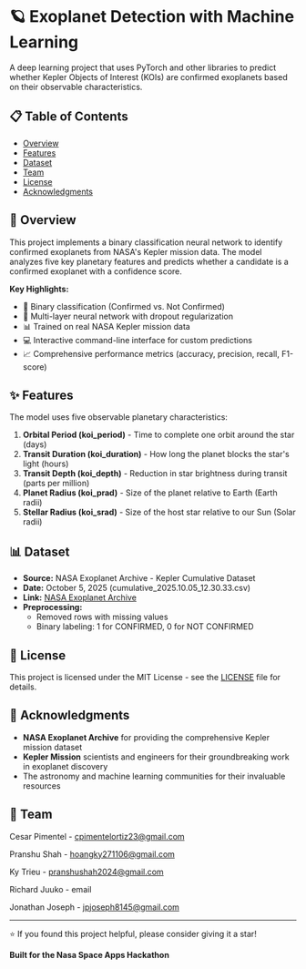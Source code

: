 # 🪐 Exoplanet Detection with Machine Learning

A deep learning project that uses PyTorch and other libraries to predict whether Kepler Objects of Interest (KOIs) are confirmed exoplanets based on their observable characteristics.

## 📋 Table of Contents
- [Overview](#overview)
- [Features](#features)
- [Dataset](#dataset)
- [Team](#team)
- [License](#license)
- [Acknowledgments](#acknowledgments)

## 🌟 Overview

This project implements a binary classification neural network to identify confirmed exoplanets from NASA's Kepler mission data. The model analyzes five key planetary features and predicts whether a candidate is a confirmed exoplanet with a confidence score.

**Key Highlights:**
- 🎯 Binary classification (Confirmed vs. Not Confirmed)
- 🧠 Multi-layer neural network with dropout regularization
- 📊 Trained on real NASA Kepler mission data
- 💻 Interactive command-line interface for custom predictions
- 📈 Comprehensive performance metrics (accuracy, precision, recall, F1-score)

## ✨ Features

The model uses five observable planetary characteristics:

1. **Orbital Period (koi_period)** - Time to complete one orbit around the star (days)
2. **Transit Duration (koi_duration)** - How long the planet blocks the star's light (hours)
3. **Transit Depth (koi_depth)** - Reduction in star brightness during transit (parts per million)
4. **Planet Radius (koi_prad)** - Size of the planet relative to Earth (Earth radii)
5. **Stellar Radius (koi_srad)** - Size of the host star relative to our Sun (Solar radii)

## 📊 Dataset

- **Source:** NASA Exoplanet Archive - Kepler Cumulative Dataset
- **Date:** October 5, 2025 (cumulative_2025.10.05_12.30.33.csv)
- **Link:** [NASA Exoplanet Archive](https://exoplanetarchive.ipac.caltech.edu/)
- **Preprocessing:** 
  - Removed rows with missing values
  - Binary labeling: 1 for CONFIRMED, 0 for NOT CONFIRMED

## 📄 License

This project is licensed under the MIT License - see the [LICENSE](LICENSE) file for details.

## 🙏 Acknowledgments

- **NASA Exoplanet Archive** for providing the comprehensive Kepler mission dataset
- **Kepler Mission** scientists and engineers for their groundbreaking work in exoplanet discovery
- The astronomy and machine learning communities for their invaluable resources

## 📧 Team

Cesar Pimentel - cpimentelortiz23@gmail.com

Pranshu Shah - hoangky271106@gmail.com

Ky Trieu - pranshushah2024@gmail.com

Richard Juuko - email

Jonathan Joseph - jpjoseph8145@gmail.com

---

⭐ If you found this project helpful, please consider giving it a star!

**Built for the Nasa Space Apps Hackathon**
